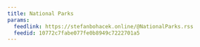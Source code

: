```yaml
---
title: National Parks
params:
  feedlink: https://stefanbohacek.online/@NationalParks.rss
  feedid: 10772c7fabe077fe0b8949c7222701a5
---
```

